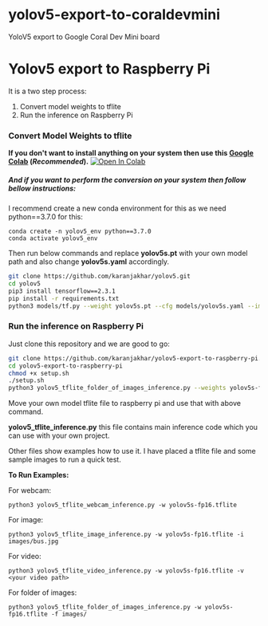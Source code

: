 # yolov5-export-to-coraldevmini
YoloV5 export to Google Coral Dev Mini board

# Yolov5 export to Raspberry Pi
It is a two step process:

1. Convert model weights to tflite
2. Run the inference on Raspberry Pi



### Convert Model Weights to tflite



**If you don't want to install anything on your system then use this [Google Colab](https://colab.research.google.com/drive/1oZN9azdFyrlbzeVcGaqdddJ_YVatVTJJ?usp=sharing) (*Recommended*).**  [![Open In Colab](https://colab.research.google.com/assets/colab-badge.svg)](https://colab.research.google.com/drive/1oZN9azdFyrlbzeVcGaqdddJ_YVatVTJJ?usp=sharing)



##### And if you want to perform the conversion on your system then follow bellow instructions:

I recommend create a new conda environment for this as we need python==3.7.0 for this: 

```
conda create -n yolov5_env python==3.7.0
conda activate yolov5_env
```

Then run below commands and replace **yolov5s.pt** with your own model path and also change **yolov5s.yaml** accordingly. 

```bash
git clone https://github.com/karanjakhar/yolov5.git
cd yolov5
pip3 install tensorflow==2.3.1
pip install -r requirements.txt
python3 models/tf.py --weight yolov5s.pt --cfg models/yolov5s.yaml --img 416 
```



### Run the inference on Raspberry Pi

Just clone this repository and we are good to go:

```bash
git clone https://github.com/karanjakhar/yolov5-export-to-raspberry-pi.git
cd yolov5-export-to-raspberry-pi
chmod +x setup.sh
./setup.sh
python3 yolov5_tflite_folder_of_images_inference.py --weights yolov5s-fp16.tflite --folder_path images/ 
```

Move your own model tflite file to raspberry pi and use that with above command. 



**yolov5_tflite_inference.py**   this file contains main inference code which you can use with your own project. 

Other files show examples how to use it. I have placed a tflite file and some sample images to run a quick test. 





**To Run Examples:** 

For webcam:

`python3 yolov5_tflite_webcam_inference.py -w yolov5s-fp16.tflite  `

For image:

`python3 yolov5_tflite_image_inference.py -w yolov5s-fp16.tflite -i images/bus.jpg`

For video:

`python3 yolov5_tflite_video_inference.py -w yolov5s-fp16.tflite -v <your video path>`

For folder of images:

`python3 yolov5_tflite_folder_of_images_inference.py -w yolov5s-fp16.tflite -f images/`
